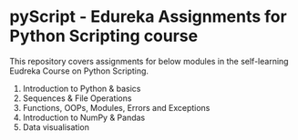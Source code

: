 # pyScript - Edureka Assignments for Python Scripting course
This repository covers assignments for below modules in the self-learning Eudreka Course on Python Scripting.
1. Introduction to Python & basics
2. Sequences & File Operations
3. Functions, OOPs, Modules, Errors and Exceptions
4. Introduction to NumPy & Pandas
5. Data visualisation
